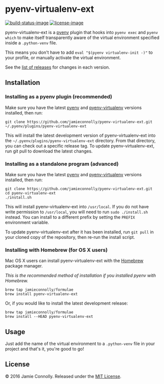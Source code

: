 # pyenv-virtualenv-ext

[![build-status-image]][travis-ci]
[![license-image]][license]

pyenv-virtualenv-ext is a [pyenv](https://github.com/yyuu/pyenv) plugin that
hooks into `pyenv exec` and `pyenv which` to make itself transparently aware of
the virtual environment specified inside a `.python-venv` file.

This means you don't have to add `eval "$(pyenv virtualenv-init -)"` to your
profile, or manually activate the virtual environment.

See the [list of releases](https://github.com/jamieconnolly/pyenv-virtualenv-ext/releases)
for changes in each version.

## Installation

### Installing as a pyenv plugin (recommended)

Make sure you have the latest [pyenv](https://github.com/yyuu/pyenv) and
[pyenv-virtualenv](https://github.com/yyuu/pyenv-virtualenv) versions installed,
then run:

    git clone https://github.com/jamieconnolly/pyenv-virtualenv-ext.git ~/.pyenv/plugins/pyenv-virtualenv-ext

This will install the latest development version of pyenv-virtualenv-ext into
the `~/.pyenv/plugins/pyenv-virtualenv-ext` directory. From that directory, you
can check out a specific release tag. To update pyenv-virtualenv-ext, run git
pull to download the latest changes.

### Installing as a standalone program (advanced)

Make sure you have the latest [pyenv](https://github.com/yyuu/pyenv) and
[pyenv-virtualenv](https://github.com/yyuu/pyenv-virtualenv) versions installed,
then run:

    git clone https://github.com/jamieconnolly/pyenv-virtualenv-ext.git
    cd pyenv-virtualenv-ext
    ./install.sh

This will install pyenv-virtualenv-ext into `/usr/local`. If you do not have
write permission to `/usr/local`, you will need to run `sudo ./install.sh`
instead. You can install to a different prefix by setting the `PREFIX`
environment variable.

To update pyenv-virtualenv-ext after it has been installed, run `git pull` in
your cloned copy of the repository, then re-run the install script.

### Installing with Homebrew (for OS X users)

Mac OS X users can install pyenv-virtualenv-ext with the [Homebrew](http://brew.sh)
package manager.

*This is the recommended method of installation if you installed pyenv with
Homebrew.*

    brew tap jamieconnolly/formulae
    brew install pyenv-virtualenv-ext

Or, if you would like to install the latest development release:

    brew tap jamieconnolly/formulae
    brew install --HEAD pyenv-virtualenv-ext

## Usage

Just add the name of the virtual environment to a `.python-venv` file in your
project and that's it, you're good to go!

## License

&copy; 2016 Jamie Connolly. Released under the [MIT License](LICENSE.md).

[license]: https://github.com/jamieconnolly/pyenv-virtualenv-ext/blob/master/LICENSE
[travis-ci]: https://travis-ci.org/jamieconnolly/pyenv-virtualenv-ext

[build-status-image]: https://img.shields.io/travis/jamieconnolly/pyenv-virtualenv-ext/master.svg
[license-image]: https://img.shields.io/badge/license-MIT-blue.svg
